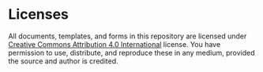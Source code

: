 # Licenses
All documents, templates, and forms in this repository are licensed under [Creative Commons Attribution 4.0 International](https://creativecommons.org/licenses/by/4.0/) license. You have permission to use, distribute, and reproduce these in any medium, provided the source and author is credited.
